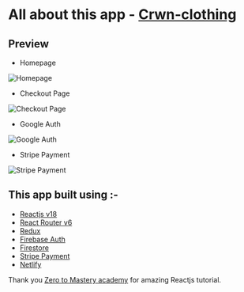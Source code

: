 # All about this app - [Crwn-clothing](https://crwn-cloth-v2.netlify.app/)

## Preview

- Homepage
<img src="./preview/preview1.png" alt="Homepage"/>

- Checkout Page
<img src="./preview/Preview3.png" alt="Checkout Page"/>

- Google Auth
<img src="./preview/Preview2.png" alt="Google Auth" />

- Stripe Payment
<img src="./preview/Preview4.png" alt="Stripe Payment"/>



## This app built using :- 
- [Reactjs v18](https://reactjs.org/)
- [React Router v6](https://reactrouter.com/)
- [Redux](https://redux.js.org/)
- [Firebase Auth](https://firebase.google.com/docs/auth)
- [Firestore](https://firebase.google.com/docs/firestore)
- [Stripe Payment](https://stripe.com/docs/api)
- [Netlify](https://www.netlify.com/)

Thank you [Zero to Mastery academy](https://github.com/zero-to-mastery) for amazing Reactjs tutorial.